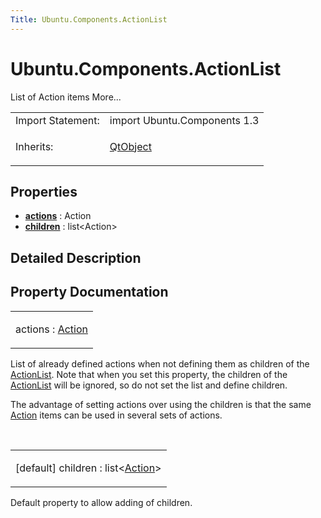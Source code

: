 ```yaml
---
Title: Ubuntu.Components.ActionList
---
```


# Ubuntu.Components.ActionList

<span class="subtitle"></span>
<!-- $$$ActionList-brief -->
<p>List of Action items More...</p>
<!-- @@@ActionList -->
<table class="alignedsummary">
<tr><td class="memItemLeft rightAlign topAlign"> Import Statement:</td><td class="memItemRight bottomAlign"> import Ubuntu.Components 1.3</td></tr><tr><td class="memItemLeft rightAlign topAlign"> Inherits:</td><td class="memItemRight bottomAlign"> <p><a href="../sdk-14.10/QtQml.QtObject.md">QtObject</a></p>
</td></tr></table><ul>
</ul>
<h2 id="properties">Properties</h2>
<ul>
<li class="fn"><b><b><a href="#actions-prop">actions</a></b></b> : Action</li>
<li class="fn"><b><b><a href="#children-prop">children</a></b></b> : list&lt;Action&gt;</li>
</ul>
<!-- $$$ActionList-description -->
<h2 id="details">Detailed Description</h2>
</p>
<!-- @@@ActionList -->
<h2>Property Documentation</h2>
<!-- $$$actions -->
<table class="qmlname"><tr valign="top" id="actions-prop"><td class="tblQmlPropNode"><p><span class="name">actions</span> : <span class="type"><a href="Ubuntu.Components.Action.md">Action</a></span></p></td></tr></table><p>List of already defined actions when not defining them as children of the <a href="index.html">ActionList</a>. Note that when you set this property, the children of the <a href="index.html">ActionList</a> will be ignored, so do not set the list and define children.</p>
<p>The advantage of setting actions over using the children is that the same <a href="Ubuntu.Components.Action.md">Action</a> items can be used in several sets of actions.</p>
<!-- @@@actions -->
<br/>
<!-- $$$children -->
<table class="qmlname"><tr valign="top" id="children-prop"><td class="tblQmlPropNode"><p><span class="qmldefault">[default] </span><span class="name">children</span> : <span class="type">list</span>&lt;<span class="type"><a href="Ubuntu.Components.Action.md">Action</a></span>&gt;</p></td></tr></table><p>Default property to allow adding of children.</p>
<!-- @@@children -->
<br/>
